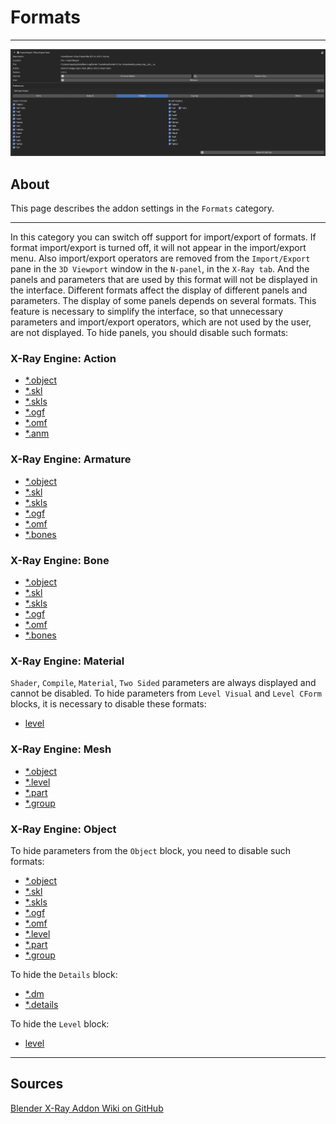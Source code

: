 # Formats

___

![formats centered](assets/images/Formats.png)

## About

This page describes the addon settings in the `Formats` category.

___

In this category you can switch off support for import/export of formats. If format import/export is turned off, it will not appear in the import/export menu. Also import/export operators are removed from the `Import/Export` pane in the `3D Viewport` window in the `N-panel`, in the `X-Ray tab`. And the panels and parameters that are used by this format will not be displayed in the interface. Different formats affect the display of different panels and parameters. The display of some panels depends on several formats. This feature is necessary to simplify the interface, so that unnecessary parameters and import/export operators, which are not used by the user, are not displayed. To hide panels, you should disable such formats:

### X-Ray Engine: Action

- [*.object](../../../reference/file-formats/models/object.md)
- [*.skl](../../../reference/file-formats/animations/skl-skls.md)
- [*.skls](../../../reference/file-formats/animations/skl-skls.md)
- [*.ogf](../../../reference/file-formats/models/ogf.md)
- [*.omf](../../../reference/file-formats/animations/omf.md)
- [*.anm](../../../reference/file-formats/animations/anm.md)

### X-Ray Engine: Armature

- [*.object](../../../reference/file-formats/models/object.md)
- [*.skl](../../../reference/file-formats/animations/skl-skls.md)
- [*.skls](../../../reference/file-formats/animations/skl-skls.md)
- [*.ogf](../../../reference/file-formats/models/ogf.md)
- [*.omf](../../../reference/file-formats/animations/omf.md)
- [*.bones](../../../reference/file-formats/models/bones.md)

### X-Ray Engine: Bone

- [*.object](../../../reference/file-formats/models/object.md)
- [*.skl](../../../reference/file-formats/animations/skl-skls.md)
- [*.skls](../../../reference/file-formats/animations/skl-skls.md)
- [*.ogf](../../../reference/file-formats/models/ogf.md)
- [*.omf](../../../reference/file-formats/animations/omf.md)
- [*.bones](../../../reference/file-formats/models/bones.md)

### X-Ray Engine: Material

`Shader`, `Compile`, `Material`, `Two Sided` parameters are always displayed and cannot be disabled. To hide parameters from `Level Visual` and `Level CForm` blocks, it is necessary to disable these formats:

- [level](../../../reference/file-formats/game-levels/level.md)

### X-Ray Engine: Mesh

- [*.object](../../../reference/file-formats/models/object.md)
- [*.level](../../../reference/file-formats/sdk/dot-level.md)
- [*.part](../../../reference/file-formats/game-levels/part.md)
- [*.group](../../../reference/file-formats/models/group.md)

### X-Ray Engine: Object

To hide parameters from the `Object` block, you need to disable such formats:

- [*.object](../../../reference/file-formats/models/object.md)
- [*.skl](../../../reference/file-formats/animations/skl-skls.md)
- [*.skls](../../../reference/file-formats/animations/skl-skls.md)
- [*.ogf](../../../reference/file-formats/models/ogf.md)
- [*.omf](../../../reference/file-formats/animations/omf.md)
- [*.level](../../../reference/file-formats/sdk/dot-level.md)
- [*.part](../../../reference/file-formats/game-levels/part.md)
- [*.group](../../../reference/file-formats/models/group.md)

To hide the `Details` block:

- [*.dm](../../../reference/file-formats/models/dm.md)
- [*.details](../../../reference/file-formats/game-levels/details.md)

To hide the `Level` block:

- [level](../../../reference/file-formats/game-levels/level.md)

___

## Sources

[Blender X-Ray Addon Wiki on GitHub](https://github.com/PavelBlend/blender-xray/wiki/Preferences-Formats)
